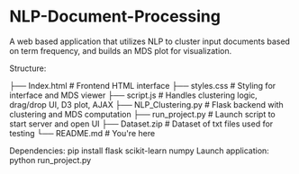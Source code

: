 # NLP-Document-Processing
A web based application that utilizes NLP to cluster input documents based on term frequency, and builds an MDS plot for visualization.

Structure:

├── Index.html           # Frontend HTML interface
├── styles.css           # Styling for interface and MDS viewer
├── script.js            # Handles clustering logic, drag/drop UI, D3 plot, AJAX
├── NLP_Clustering.py    # Flask backend with clustering and MDS computation
├── run_project.py       # Launch script to start server and open UI
├── Dataset.zip          # Dataset of txt files used for testing
└── README.md            # You're here

Dependencies: 
pip install flask scikit-learn numpy
Launch application:
python run_project.py
